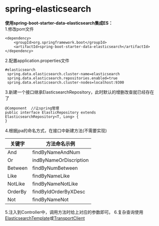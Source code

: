 # spring-elasticsearch
**使用spring-boot-starter-data-elasticsearch集成ES：**  
1.修改pom文件

    <dependency>  
	    <groupId>org.springframework.boot</groupId>  
	    <artifactId>spring-boot-starter-data-elasticsearch</artifactId>
    </dependency>

   2.配置application.properties文件
   

    #elasticsearch 
     spring.data.elasticsearch.cluster-name=elasticsearch  
     spring.data.elasticsearch.repositories.enabled=true  
     spring.data.elasticsearch.cluster-nodes=localhost:9300

3.新建一个接口继承ElasticsearchRepository，此时默认的增删改查就已经存在了

    @Component  //让spring管理
    public interface ElasticRepository extends
    ElasticsearchRepository<T, Long> {
    }
4.根据jpa的命名方式，在接口中新建方法(不需要实现)

| 关键字| 方法命名示例|
|--|--|
|  And  | findByNameAndNum |
|  Or   | indByNameOrDiscription |
|  Between| findByNumBetween|
|  Like  | findByNameLike|
|  NotLike| findByNameNotLike|
|  OrderBy| findByIdOrderByXDesc|
|  Not | findByNameNot|
5.注入到Controller中，调用方法时给上对应的参数即可。
6.复杂查询使用[ElasticsearchTemplate](https://docs.spring.io/spring-data/elasticsearch/docs/current/reference/html/)或[TransportClient](https://www.elastic.co/guide/en/elasticsearch/client/java-api/current/index.html)


          
   


    
          




